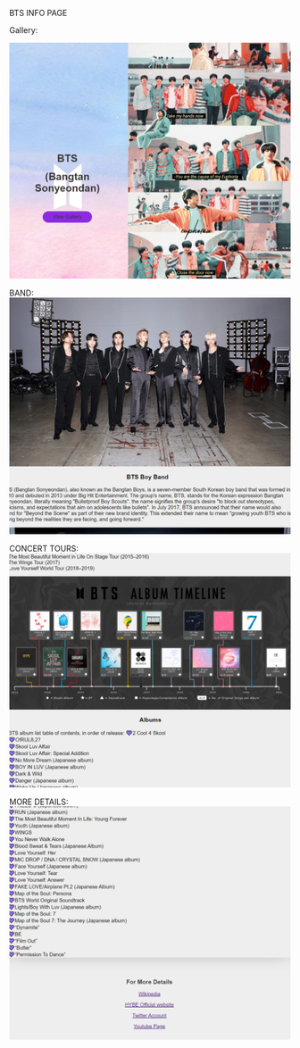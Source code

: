 BTS INFO PAGE


Gallery:

![Image of gallery](https://github.com/zehrakhan11/NS/blob/main/Capture.PNG)

BAND:
![Image of gallery](https://github.com/zehrakhan11/NS/blob/main/Capture1.PNG)


CONCERT TOURS:
![Image of gallery](https://github.com/zehrakhan11/NS/blob/main/Capture2.PNG)


MORE DETAILS:
![Image of gallery](https://github.com/zehrakhan11/NS/blob/main/3.PNG)
